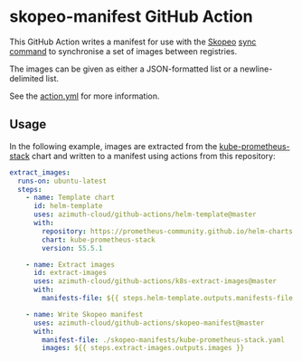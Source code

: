 # skopeo-manifest GitHub Action

This GitHub Action writes a manifest for use with the
[Skopeo](https://github.com/containers/skopeo)
[sync command](https://github.com/containers/skopeo/blob/main/docs/skopeo-sync.1.md)
to synchronise a set of images between registries.

The images can be given as either a JSON-formatted list or a newline-delimited list.

See the [action.yml](./action.yml) for more information.

## Usage

In the following example, images are extracted from the
[kube-prometheus-stack](https://github.com/prometheus-community/helm-charts/tree/main/charts/kube-prometheus-stack)
chart and written to a manifest using actions from this repository:

```yaml
extract_images:
  runs-on: ubuntu-latest
  steps:
    - name: Template chart
      id: helm-template
      uses: azimuth-cloud/github-actions/helm-template@master
      with:
        repository: https://prometheus-community.github.io/helm-charts
        chart: kube-prometheus-stack
        version: 55.5.1

    - name: Extract images
      id: extract-images
      uses: azimuth-cloud/github-actions/k8s-extract-images@master
      with:
        manifests-file: ${{ steps.helm-template.outputs.manifests-file }}

    - name: Write Skopeo manifest
      uses: azimuth-cloud/github-actions/skopeo-manifest@master
      with:
        manifest-file: ./skopeo-manifests/kube-prometheus-stack.yaml
        images: ${{ steps.extract-images.outputs.images }}
```
